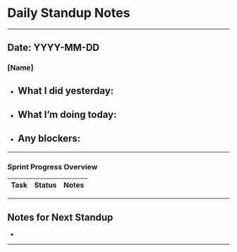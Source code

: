 # Daily Standup Notes


---

## Date: YYYY-MM-DD

### [Name]
- **What I did yesterday:**
  - 
- **What I’m doing today:**
  - 
- **Any blockers:**
  - 

---


### Sprint Progress Overview 
| Task | Status | Notes |
|------|--------|-------|

---

## Notes for Next Standup
- 

---

